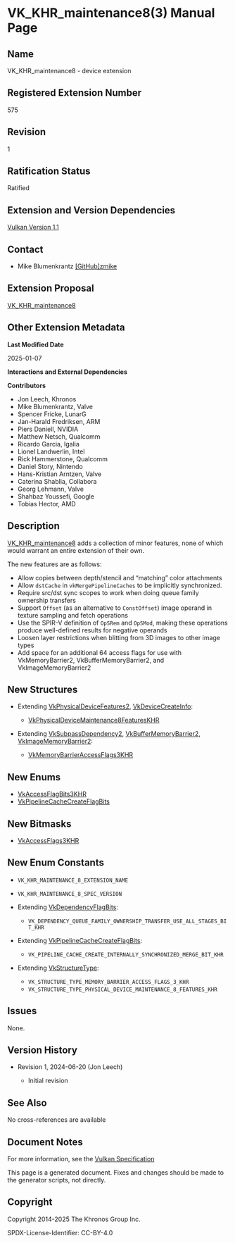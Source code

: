 # VK\_KHR\_maintenance8(3) Manual Page

## Name

VK\_KHR\_maintenance8 - device extension



## [](#_registered_extension_number)Registered Extension Number

575

## [](#_revision)Revision

1

## [](#_ratification_status)Ratification Status

Ratified

## [](#_extension_and_version_dependencies)Extension and Version Dependencies

[Vulkan Version 1.1](#versions-1.1)

## [](#_contact)Contact

- Mike Blumenkrantz [\[GitHub\]zmike](https://github.com/KhronosGroup/Vulkan-Docs/issues/new?body=%5BVK_KHR_maintenance8%5D%20%40zmike%0A%2AHere%20describe%20the%20issue%20or%20question%20you%20have%20about%20the%20VK_KHR_maintenance8%20extension%2A)

## [](#_extension_proposal)Extension Proposal

[VK\_KHR\_maintenance8](https://github.com/KhronosGroup/Vulkan-Docs/tree/main/proposals/VK_KHR_maintenance8.adoc)

## [](#_other_extension_metadata)Other Extension Metadata

**Last Modified Date**

2025-01-07

**Interactions and External Dependencies**

**Contributors**

- Jon Leech, Khronos
- Mike Blumenkrantz, Valve
- Spencer Fricke, LunarG
- Jan-Harald Fredriksen, ARM
- Piers Daniell, NVIDIA
- Matthew Netsch, Qualcomm
- Ricardo Garcia, Igalia
- Lionel Landwerlin, Intel
- Rick Hammerstone, Qualcomm
- Daniel Story, Nintendo
- Hans-Kristian Arntzen, Valve
- Caterina Shablia, Collabora
- Georg Lehmann, Valve
- Shahbaz Youssefi, Google
- Tobias Hector, AMD

## [](#_description)Description

[VK\_KHR\_maintenance8](https://registry.khronos.org/vulkan/specs/latest/man/html/VK_KHR_maintenance8.html) adds a collection of minor features, none of which would warrant an entire extension of their own.

The new features are as follows:

- Allow copies between depth/stencil and “matching” color attachments
- Allow `dstCache` in `vkMergePipelineCaches` to be implicitly synchronized.
- Require src/dst sync scopes to work when doing queue family ownership transfers
- Support `Offset` (as an alternative to `ConstOffset`) image operand in texture sampling and fetch operations
- Use the SPIR-V definition of `OpSRem` and `OpSMod`, making these operations produce well-defined results for negative operands
- Loosen layer restrictions when blitting from 3D images to other image types
- Add space for an additional 64 access flags for use with VkMemoryBarrier2, VkBufferMemoryBarrier2, and VkImageMemoryBarrier2

## [](#_new_structures)New Structures

- Extending [VkPhysicalDeviceFeatures2](https://registry.khronos.org/vulkan/specs/latest/man/html/VkPhysicalDeviceFeatures2.html), [VkDeviceCreateInfo](https://registry.khronos.org/vulkan/specs/latest/man/html/VkDeviceCreateInfo.html):
  
  - [VkPhysicalDeviceMaintenance8FeaturesKHR](https://registry.khronos.org/vulkan/specs/latest/man/html/VkPhysicalDeviceMaintenance8FeaturesKHR.html)
- Extending [VkSubpassDependency2](https://registry.khronos.org/vulkan/specs/latest/man/html/VkSubpassDependency2.html), [VkBufferMemoryBarrier2](https://registry.khronos.org/vulkan/specs/latest/man/html/VkBufferMemoryBarrier2.html), [VkImageMemoryBarrier2](https://registry.khronos.org/vulkan/specs/latest/man/html/VkImageMemoryBarrier2.html):
  
  - [VkMemoryBarrierAccessFlags3KHR](https://registry.khronos.org/vulkan/specs/latest/man/html/VkMemoryBarrierAccessFlags3KHR.html)

## [](#_new_enums)New Enums

- [VkAccessFlagBits3KHR](https://registry.khronos.org/vulkan/specs/latest/man/html/VkAccessFlagBits3KHR.html)
- [VkPipelineCacheCreateFlagBits](https://registry.khronos.org/vulkan/specs/latest/man/html/VkPipelineCacheCreateFlagBits.html)

## [](#_new_bitmasks)New Bitmasks

- [VkAccessFlags3KHR](https://registry.khronos.org/vulkan/specs/latest/man/html/VkAccessFlags3KHR.html)

## [](#_new_enum_constants)New Enum Constants

- `VK_KHR_MAINTENANCE_8_EXTENSION_NAME`
- `VK_KHR_MAINTENANCE_8_SPEC_VERSION`
- Extending [VkDependencyFlagBits](https://registry.khronos.org/vulkan/specs/latest/man/html/VkDependencyFlagBits.html):
  
  - `VK_DEPENDENCY_QUEUE_FAMILY_OWNERSHIP_TRANSFER_USE_ALL_STAGES_BIT_KHR`
- Extending [VkPipelineCacheCreateFlagBits](https://registry.khronos.org/vulkan/specs/latest/man/html/VkPipelineCacheCreateFlagBits.html):
  
  - `VK_PIPELINE_CACHE_CREATE_INTERNALLY_SYNCHRONIZED_MERGE_BIT_KHR`
- Extending [VkStructureType](https://registry.khronos.org/vulkan/specs/latest/man/html/VkStructureType.html):
  
  - `VK_STRUCTURE_TYPE_MEMORY_BARRIER_ACCESS_FLAGS_3_KHR`
  - `VK_STRUCTURE_TYPE_PHYSICAL_DEVICE_MAINTENANCE_8_FEATURES_KHR`

## [](#_issues)Issues

None.

## [](#_version_history)Version History

- Revision 1, 2024-06-20 (Jon Leech)
  
  - Initial revision

## [](#_see_also)See Also

No cross-references are available

## [](#_document_notes)Document Notes

For more information, see the [Vulkan Specification](https://registry.khronos.org/vulkan/specs/latest/html/vkspec.html#VK_KHR_maintenance8)

This page is a generated document. Fixes and changes should be made to the generator scripts, not directly.

## [](#_copyright)Copyright

Copyright 2014-2025 The Khronos Group Inc.

SPDX-License-Identifier: CC-BY-4.0